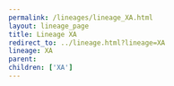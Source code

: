 ```yaml
---
permalink: /lineages/lineage_XA.html
layout: lineage_page
title: Lineage XA
redirect_to: ../lineage.html?lineage=XA
lineage: XA
parent: 
children: ['XA']
---
```

